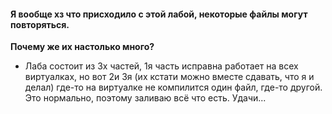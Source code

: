 #### Я вообще хз что присходило с этой лабой, некоторые файлы могут повторяться.
**Почему же их настолько много?**
* Лаба состоит из 3х частей, 1я часть исправна работает на всех виртуалках, но вот 2и 3я (их кстати можно вместе сдавать, что я и делал) где-то на виртуалке не компилится один файл, где-то другой. Это нормально, поэтому заливаю всё что есть. Удачи...
